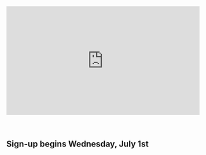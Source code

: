 <div class="row margin-bottom-30">
<div class="col-md-12">
<div style="padding:56.25% 0 0 0;position:relative;"><iframe src="https://player.vimeo.com/video/424165484?autoplay=1&title=0&byline=0&portrait=0" style="position:absolute;top:0;left:0;width:100%;height:100%;" frameborder="0" allow="autoplay; fullscreen" allowfullscreen></iframe></div><script src="https://player.vimeo.com/api/player.js"></script>
<br />
<br />

</div>

<div class="text-center margin-bottom-50">
  <h2 class="title-center">Sign-up begins Wednesday, July 1st</h2>
</div>
</div>